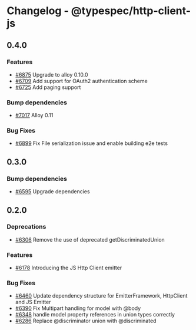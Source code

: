 # Changelog - @typespec/http-client-js

## 0.4.0

### Features

- [#6875](https://github.com/microsoft/typespec/pull/6875) Upgrade to alloy 0.10.0
- [#6709](https://github.com/microsoft/typespec/pull/6709) Add support for OAuth2 authentication scheme
- [#6725](https://github.com/microsoft/typespec/pull/6725) Add paging support

### Bump dependencies

- [#7017](https://github.com/microsoft/typespec/pull/7017) Alloy 0.11

### Bug Fixes

- [#6899](https://github.com/microsoft/typespec/pull/6899) Fix File serialization issue and enable building e2e tests


## 0.3.0

### Bump dependencies

- [#6595](https://github.com/microsoft/typespec/pull/6595) Upgrade dependencies

## 0.2.0

### Deprecations

- [#6306](https://github.com/microsoft/typespec/pull/6306) Remove the use of deprecated getDiscriminatedUnion

### Features

- [#6178](https://github.com/microsoft/typespec/pull/6178) Introducing the JS Http Client emitter

### Bug Fixes

- [#6460](https://github.com/microsoft/typespec/pull/6460) Update dependency structure for EmitterFramework, HttpClient and JS Emitter
- [#6390](https://github.com/microsoft/typespec/pull/6390) Fix Multipart handling for model with @body
- [#6348](https://github.com/microsoft/typespec/pull/6348) handle model property references in union types correctly
- [#6286](https://github.com/microsoft/typespec/pull/6286) Replace @discriminator union with @discriminated
